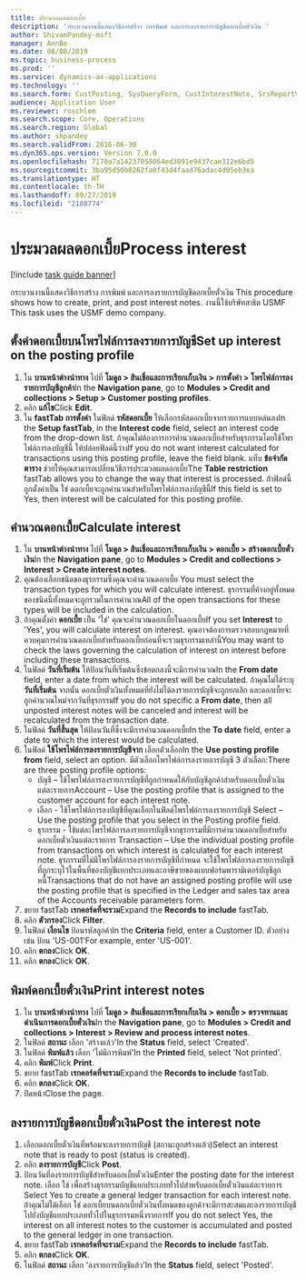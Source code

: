 ```yaml
---
title: ประมวลผลดอกเบี้ย
description: 'กระบวนงานนี้แสดงวิธีการสร้าง การพิมพ์ และการลงรายการบัญชีดอกเบี้ยตั๋วเงิน '
author: ShivamPandey-msft
manager: AnnBe
ms.date: 08/08/2019
ms.topic: business-process
ms.prod: ''
ms.service: dynamics-ax-applications
ms.technology: ''
ms.search.form: CustPosting, SysQueryForm, CustInterestNote, SrsReportViewerForm
audience: Application User
ms.reviewer: roschlom
ms.search.scope: Core, Operations
ms.search.region: Global
ms.author: shpandey
ms.search.validFrom: 2016-06-30
ms.dyn365.ops.version: Version 7.0.0
ms.openlocfilehash: 7170a7a14237058064ed3091e9437cae312e6bd5
ms.sourcegitcommit: 3ba95d50b8262fa0f43d4faad76adac4d05eb3ea
ms.translationtype: HT
ms.contentlocale: th-TH
ms.lasthandoff: 09/27/2019
ms.locfileid: "2188774"
---
```

# <a name="process-interest"></a><span data-ttu-id="1e54b-103">ประมวลผลดอกเบี้ย</span><span class="sxs-lookup"><span data-stu-id="1e54b-103">Process interest</span></span>

[!include [task guide banner](../../includes/task-guide-banner.md)]

<span data-ttu-id="1e54b-104">กระบวนงานนี้แสดงวิธีการสร้าง การพิมพ์ และการลงรายการบัญชีดอกเบี้ยตั๋วเงิน </span><span class="sxs-lookup"><span data-stu-id="1e54b-104">This procedure shows how to create, print, and post interest notes.</span></span> <span data-ttu-id="1e54b-105">งานนี้ใช้บริษัทสาธิต USMF </span><span class="sxs-lookup"><span data-stu-id="1e54b-105">This task uses the USMF demo company.</span></span>


## <a name="set-up-interest-on-the-posting-profile"></a><span data-ttu-id="1e54b-106">ตั้งค่าดอกเบี้ยบนโพรไฟล์การลงรายการบัญชี</span><span class="sxs-lookup"><span data-stu-id="1e54b-106">Set up interest on the posting profile</span></span>
1. <span data-ttu-id="1e54b-107">ใน **บานหน้าต่างนำทาง** ไปที่ **โมดูล > สินเชื่อและการเรียกเก็บเงิน > การตั้งค่า > โพรไฟล์การลงรายการบัญชีลูกค้า**</span><span class="sxs-lookup"><span data-stu-id="1e54b-107">In the **Navigation pane**, go to **Modules > Credit and collections > Setup > Customer posting profiles**.</span></span>
2. <span data-ttu-id="1e54b-108">คลิก **แก้ไข**</span><span class="sxs-lookup"><span data-stu-id="1e54b-108">Click **Edit**.</span></span>
3. <span data-ttu-id="1e54b-109">ใน **fastTab การตั้งค่า** ในฟิลด์ **รหัสดอกเบี้ย** ให้เลือกรหัสดอกเบี้ยจากรายการแบบหล่นลง</span><span class="sxs-lookup"><span data-stu-id="1e54b-109">In the **Setup fastTab**, in the **Interest code** field, select an interest code from the drop-down list.</span></span> <span data-ttu-id="1e54b-110">ถ้าคุณไม่ต้องการการคำนวณดอกเบี้ยสำหรับธุรกรรมโดยใช้โพรไฟล์การลงบัญชีนี้ ให้ปล่อยฟิลด์นี้ว่าง</span><span class="sxs-lookup"><span data-stu-id="1e54b-110">If you do not want interest calculated for transactions using this posting profile, leave the field blank.</span></span> <span data-ttu-id="1e54b-111">แท็บ **ข้อจำกัดตาราง** ช่วยให้คุณสามารถเปลี่ยนวิธีการประมวลผลดอกเบี้ย</span><span class="sxs-lookup"><span data-stu-id="1e54b-111">The **Table restriction** fastTab allows you to change the way that interest is processed.</span></span> <span data-ttu-id="1e54b-112">ถ้าฟิลด์นี้ถูกตั้งค่าเป็น ใช่ ดอกเบี้ยจะถูกคำนวณสำหรับโพรไฟล์การลงบัญชีนี้</span><span class="sxs-lookup"><span data-stu-id="1e54b-112">If this field is set to Yes, then interest will be calculated for this posting profile.</span></span>  

## <a name="calculate-interest"></a><span data-ttu-id="1e54b-113">คำนวณดอกเบี้ย</span><span class="sxs-lookup"><span data-stu-id="1e54b-113">Calculate interest</span></span>
1. <span data-ttu-id="1e54b-114">ใน **บานหน้าต่างนำทาง** ไปที่ **โมดูล > สินเชื่อและการเรียกเก็บเงิน > ดอกเบี้ย > สร้างดอกเบี้ยตั๋วเงิน**</span><span class="sxs-lookup"><span data-stu-id="1e54b-114">In the **Navigation pane**, go to **Modules > Credit and collections > Interest > Create interest notes**.</span></span>
2. <span data-ttu-id="1e54b-115">คุณต้องเลือกชนิดของธุรกรรมซึ่งคุณจะคำนวณดอกเบี้ย </span><span class="sxs-lookup"><span data-stu-id="1e54b-115">You must select the transaction types for which you will calculate interest.</span></span> <span data-ttu-id="1e54b-116">ธุรกรรมที่ค้างอยู่ทั้งหมดของชนิดนี้ทั้งหมดจะถูกรวมในการคำนวณ</span><span class="sxs-lookup"><span data-stu-id="1e54b-116">All of the open transactions for these types will be included in the calculation.</span></span>  
3. <span data-ttu-id="1e54b-117">ถ้าคุณตั้งค่า **ดอกเบี้ย** เป็น 'ใช่' คุณจะคำนวณดอกเบี้ยในดอกเบี้ย</span><span class="sxs-lookup"><span data-stu-id="1e54b-117">If you set **Interest** to 'Yes', you will calculate interest on interest.</span></span> <span data-ttu-id="1e54b-118">คุณอาจต้องการตรวจสอบกฎหมายที่ควบคุมการคำนวณดอกเบี้ยสำหรับดอกเบี้ยก่อนที่จะรวมธุรกรรมเหล่านี้</span><span class="sxs-lookup"><span data-stu-id="1e54b-118">You may want to check the laws governing the calculation of interest on interest before including these transactions.</span></span>  
4. <span data-ttu-id="1e54b-119">ในฟิลด์ **วันที่เริ่มต้น** ให้ป้อนวันที่เริ่มต้นซึ่งข้อตกลงนี้จะมีการคำนวณ</span><span class="sxs-lookup"><span data-stu-id="1e54b-119">In the **From date** field, enter a date from which the interest will be calculated.</span></span> <span data-ttu-id="1e54b-120">ถ้าคุณไม่ได้ระบุ **วันที่เริ่มต้น** จากนั้น ดอกเบี้ยตั๋วเงินทั้งหมดที่ยังไม่ได้ลงรายการบัญชีจะถูกยกเลิก และดอกเบี้ยจะถูกคำนวณใหม่จากวันที่ธุรกรรม</span><span class="sxs-lookup"><span data-stu-id="1e54b-120">If you do not specific a **From date**, then all unposted interest notes will be canceled and interest will be recalculated from the transaction date.</span></span>
5. <span data-ttu-id="1e54b-121">ในฟิลด์ **วันที่สิ้นสุด** ให้ป้อนวันที่ซึ่งจะมีการคำนวณดอกเบี้ย</span><span class="sxs-lookup"><span data-stu-id="1e54b-121">In the **To date** field, enter a date to which the interest would be calculated.</span></span>
6. <span data-ttu-id="1e54b-122">ในฟิลด์ **ใช้โพรไฟล์การลงรายการบัญชีจาก** เลือกตัวเลือก</span><span class="sxs-lookup"><span data-stu-id="1e54b-122">In the **Use posting profile from** field, select an option.</span></span> <span data-ttu-id="1e54b-123">มีตัวเลือกโพรไฟล์การลงรายการบัญชี 3 ตัวเลือก:</span><span class="sxs-lookup"><span data-stu-id="1e54b-123">There are three posting profile options:</span></span>
    - <span data-ttu-id="1e54b-124">บัญชี – ใช้โพรไฟล์การลงรายการบัญชีที่ถูกกำหนดให้กับบัญชีลูกค้าสำหรับดอกเบี้ยตั๋วเงินแต่ละรายการ</span><span class="sxs-lookup"><span data-stu-id="1e54b-124">Account – Use the posting profile that is assigned to the customer account for each interest note.</span></span> 
    - <span data-ttu-id="1e54b-125">เลือก - ใช้โพรไฟล์การลงบัญชีที่คุณเลือกในฟิลด์โพรไฟล์การลงรายการบัญชี </span><span class="sxs-lookup"><span data-stu-id="1e54b-125">Select – Use the posting profile that you select in the Posting profile field.</span></span>
    - <span data-ttu-id="1e54b-126">ธุรกรรม - ใช้แต่ละโพรไฟล์การลงรายการบัญชีจากธุรกรรมที่มีการคำนวณดอกเบี้ยสำหรับดอกเบี้ยตั๋วเงินแต่ละรายการ </span><span class="sxs-lookup"><span data-stu-id="1e54b-126">Transaction – Use the individual posting profile from transactions on which interest is calculated for each interest note.</span></span> <span data-ttu-id="1e54b-127">ธุรกรรมที่ไม่มีโพรไฟล์การลงรายการบัญชีที่กำหนด จะใช้โพรไฟล์การลงรายการบัญชีที่ถูกระบุไว้ในพื้นที่ของบัญชีแยกประเภทและภาษีขายของแบบฟอร์มพารามิเตอร์บัญชีลูกหนี้</span><span class="sxs-lookup"><span data-stu-id="1e54b-127">Transactions that do not have an assigned posting profile will use the posting profile that is specified in the Ledger and sales tax area of the Accounts receivable parameters form.</span></span>  
7. <span data-ttu-id="1e54b-128">ขยาย fastTab **เรกคอร์ดที่จะรวม**</span><span class="sxs-lookup"><span data-stu-id="1e54b-128">Expand the **Records to include** fastTab.</span></span>
8. <span data-ttu-id="1e54b-129">คลิก **ตัวกรอง**</span><span class="sxs-lookup"><span data-stu-id="1e54b-129">Click **Filter**.</span></span>
9. <span data-ttu-id="1e54b-130">ในฟิลด์ **เงื่อนไข** ป้อนรหัสลูกค้า</span><span class="sxs-lookup"><span data-stu-id="1e54b-130">In the **Criteria** field, enter a Customer ID.</span></span> <span data-ttu-id="1e54b-131">ตัวอย่างเช่น ป้อน 'US-001'</span><span class="sxs-lookup"><span data-stu-id="1e54b-131">For example, enter 'US-001'.</span></span>
6. <span data-ttu-id="1e54b-132">คลิก **ตกลง**</span><span class="sxs-lookup"><span data-stu-id="1e54b-132">Click **OK**.</span></span>
7. <span data-ttu-id="1e54b-133">คลิก **ตกลง**</span><span class="sxs-lookup"><span data-stu-id="1e54b-133">Click **OK**.</span></span>

## <a name="print-interest-notes"></a><span data-ttu-id="1e54b-134">พิมพ์ดอกเบี้ยตั๋วเงิน</span><span class="sxs-lookup"><span data-stu-id="1e54b-134">Print interest notes</span></span>
1. <span data-ttu-id="1e54b-135">ใน **บานหน้าต่างนำทาง** ไปที่ **โมดูล > สินเชื่อและการเรียกเก็บเงิน > ดอกเบี้ย > ตรวจทานและดำเนินการดอกเบี้ยตั๋วเงิน**</span><span class="sxs-lookup"><span data-stu-id="1e54b-135">In the **Navigation pane**, go to **Modules > Credit and collections > Interest > Review and process interest notes**.</span></span>
2. <span data-ttu-id="1e54b-136">ในฟิลด์ **สถานะ** เลือก 'สร้างแล้ว'</span><span class="sxs-lookup"><span data-stu-id="1e54b-136">In the **Status** field, select 'Created'.</span></span>
3. <span data-ttu-id="1e54b-137">ในฟิลด์ **พิมพ์แล้ว** เลือก 'ไม่มีการพิมพ์'</span><span class="sxs-lookup"><span data-stu-id="1e54b-137">In the **Printed** field, select 'Not printed'.</span></span>
4. <span data-ttu-id="1e54b-138">คลิก **พิมพ์**</span><span class="sxs-lookup"><span data-stu-id="1e54b-138">Click **Print**.</span></span>
5. <span data-ttu-id="1e54b-139">ขยาย fastTab **เรกคอร์ดที่จะรวม**</span><span class="sxs-lookup"><span data-stu-id="1e54b-139">Expand the **Records to include** fastTab.</span></span>
6. <span data-ttu-id="1e54b-140">คลิก **ตกลง**</span><span class="sxs-lookup"><span data-stu-id="1e54b-140">Click **OK**.</span></span>
7. <span data-ttu-id="1e54b-141">ปิดหน้า</span><span class="sxs-lookup"><span data-stu-id="1e54b-141">Close the page.</span></span>

## <a name="post-the-interest-note"></a><span data-ttu-id="1e54b-142">ลงรายการบัญชีดอกเบี้ยตั๋วเงิน</span><span class="sxs-lookup"><span data-stu-id="1e54b-142">Post the interest note</span></span>
1. <span data-ttu-id="1e54b-143">เลือกดอกเบี้ยตั๋วเงินที่พร้อมจะลงรายการบัญชี (สถานะถูกสร้างแล้ว)</span><span class="sxs-lookup"><span data-stu-id="1e54b-143">Select an interest note that is ready to post (status is created).</span></span>
2. <span data-ttu-id="1e54b-144">คลิก **ลงรายการบัญชี**</span><span class="sxs-lookup"><span data-stu-id="1e54b-144">Click **Post**.</span></span>
3. <span data-ttu-id="1e54b-145">ป้อนวันที่ลงรายการบัญชีสำหรับดอกเบี้ยตั๋วเงิน</span><span class="sxs-lookup"><span data-stu-id="1e54b-145">Enter the posting date for the interest note.</span></span> <span data-ttu-id="1e54b-146">เลือก ใช่ เพื่อสร้างธุรกรรมบัญชีแยกประเภททั่วไปสำหรับดอกเบี้ยตั๋วเงินแต่ละรายการ </span><span class="sxs-lookup"><span data-stu-id="1e54b-146">Select Yes to create a general ledger transaction for each interest note.</span></span> <span data-ttu-id="1e54b-147">ถ้าคุณไม่ได้เลือก ใช่ ดอกเบี้ยบนดอกเบี้ยตั๋วเงินทั้งหมดของลูกค้าจะมีการสะสมและลงรายการบัญชีไปยังบัญชีแยกประเภททั่วไปในธุรกรรมหนึ่งรายการ</span><span class="sxs-lookup"><span data-stu-id="1e54b-147">If you do not select Yes, the interest on all interest notes to the customer is accumulated and posted to the general ledger in one transaction.</span></span>  
4. <span data-ttu-id="1e54b-148">ขยาย fastTab **เรกคอร์ดที่จะรวม**</span><span class="sxs-lookup"><span data-stu-id="1e54b-148">Expand the **Records to include** fastTab.</span></span>
5. <span data-ttu-id="1e54b-149">คลิก **ตกลง**</span><span class="sxs-lookup"><span data-stu-id="1e54b-149">Click **OK**.</span></span>
6. <span data-ttu-id="1e54b-150">ในฟิลด์ **สถานะ** เลือก 'ลงรายการบัญชีแล้ว'</span><span class="sxs-lookup"><span data-stu-id="1e54b-150">In the **Status** field, select 'Posted'.</span></span>

